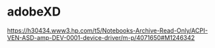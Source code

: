 # adobeXD

https://h30434.www3.hp.com/t5/Notebooks-Archive-Read-Only/ACPI-VEN-ASD-amp-DEV-0001-device-driver/m-p/4071650#M1246342
